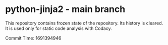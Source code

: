 # python-jinja2 - main branch

This repository contains frozen state of the repository.
Its history is cleared. It is used only for static code
analysis with Codacy.

Commit Time: 1691394946
